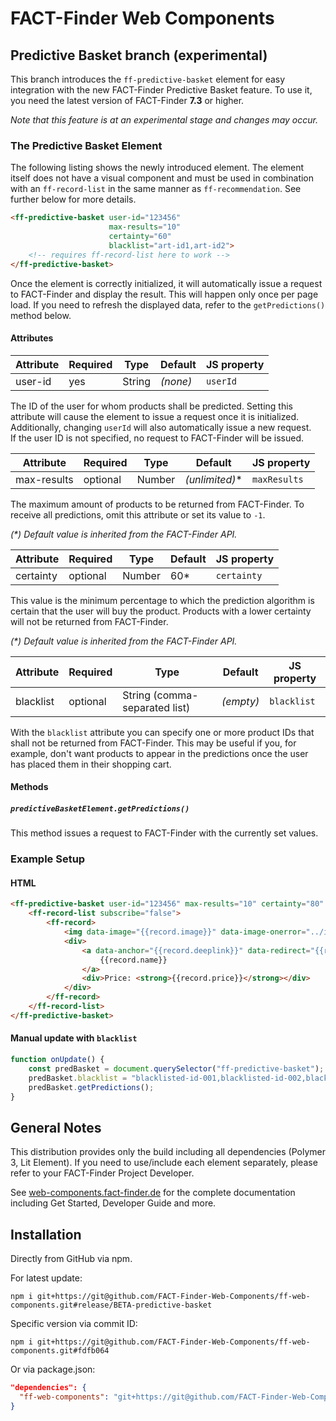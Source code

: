 FACT-Finder Web Components
==========================
Predictive Basket branch (experimental)
---------------------------------------

This branch introduces the `ff-predictive-basket` element for easy integration with the new FACT-Finder Predictive Basket feature. To use it, you need the latest version of FACT-Finder **7.3** or higher.

_Note that this feature is at an experimental stage and changes may occur._

### The Predictive Basket Element

The following listing shows the newly introduced element. The element itself does not have a visual component and must be used in combination with an `ff-record-list` in the same manner as `ff-recommendation`. See further below for more details.

```html
<ff-predictive-basket user-id="123456"
                      max-results="10"
                      certainty="60"
                      blacklist="art-id1,art-id2">
    <!-- requires ff-record-list here to work -->
</ff-predictive-basket>
```

Once the element is correctly initialized, it will automatically issue a request to FACT-Finder and display the result. This will happen only once per page load. If you need to refresh the displayed data, refer to the `getPredictions()` method below.

#### Attributes

Attribute | Required | Type | Default | JS property
--------- | -------- | ---- | ------- | -----------
user-id   | yes      | String | _(none)_ | `userId`

The ID of the user for whom products shall be predicted. Setting this attribute will cause the element to issue a request once it is initialized. Additionally, changing `userId` will also automatically issue a new request.  
If the user ID is not specified, no request to FACT-Finder will be issued.


Attribute | Required | Type | Default | JS property
--------- | -------- | ---- | ------- | -----------
max-results | optional | Number |  _(unlimited)_* | `maxResults`

The maximum amount of products to be returned from FACT-Finder. To receive all predictions, omit this attribute or set its value to `-1`.

_(*) Default value is inherited from the FACT-Finder API._


Attribute | Required | Type | Default | JS property
--------- | -------- | ---- | ------- | -----------
certainty | optional | Number | 60*   | `certainty`

This value is the minimum percentage to which the prediction algorithm is certain that the user will buy the product. Products with a lower certainty will not be returned from FACT-Finder.

_(*) Default value is inherited from the FACT-Finder API._


Attribute | Required | Type | Default | JS property
--------- | -------- | ---- | ------- | -----------
blacklist | optional | String (comma-separated list) | _(empty)_ | `blacklist`

With the `blacklist` attribute you can specify one or more product IDs that shall not be returned from FACT-Finder. This may be useful if you, for example, don't want products to appear in the predictions once the user has placed them in their shopping cart.

#### Methods

##### `predictiveBasketElement.getPredictions()`

This method issues a request to FACT-Finder with the currently set values.


### Example Setup

#### HTML
```html
<ff-predictive-basket user-id="123456" max-results="10" certainty="80" blacklist="art-id1,art-id2">
    <ff-record-list subscribe="false">
        <ff-record>
            <img data-image="{{record.image}}" data-image-onerror="../img_not_found.gif">
            <div>
                <a data-anchor="{{record.deeplink}}" data-redirect="{{record.deeplink}}">
                    {{record.name}}
                </a>
                <div>Price: <strong>{{record.price}}</strong></div>
            </div>
        </ff-record>
    </ff-record-list>
</ff-predictive-basket>
```

#### Manual update with `blacklist`
```js
function onUpdate() {
    const predBasket = document.querySelector("ff-predictive-basket");
    predBasket.blacklist = "blacklisted-id-001,blacklisted-id-002,blacklisted-id-003";
    predBasket.getPredictions();
}
```


## General Notes

This distribution provides only the build including all dependencies (Polymer 3, Lit Element). If you need to use/include each element separately, please refer to your FACT-Finder Project Developer.

See [web-components.fact-finder.de](http://web-components.fact-finder.de/) for the complete documentation including Get Started, Developer Guide and more.



## Installation

Directly from GitHub via npm.

For latest update:
```
npm i git+https://git@github.com/FACT-Finder-Web-Components/ff-web-components.git#release/BETA-predictive-basket
```

Specific version via commit ID:
```
npm i git+https://git@github.com/FACT-Finder-Web-Components/ff-web-components.git#fdfb064
```

Or via package.json:
```json
"dependencies": {
  "ff-web-components": "git+https://git@github.com/FACT-Finder-Web-Components/ff-web-components.git#release/BETA-predictive-basket"
}
```
